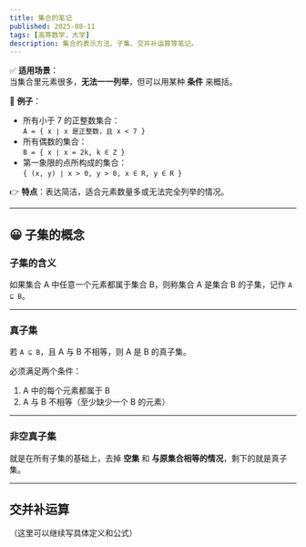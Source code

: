 ```yaml
---
title: 集合的笔记
published: 2025-08-11
tags: [高等数学，大学]
description: 集合的表示方法、子集、交并补运算等笔记。
---
```


✅ **适用场景**：  
当集合里元素很多，**无法一一列举**，但可以用某种 **条件** 来概括。

🔎 **例子**：
- 所有小于 7 的正整数集合：  
`A = { x ∣ x 是正整数，且 x < 7 }`
- 所有偶数的集合：  
`B = { x ∣ x = 2k, k ∈ Z }`
- 第一象限的点所构成的集合：  
`{ (x, y) ∣ x > 0, y > 0, x ∈ R, y ∈ R }`

👉 **特点**：表达简洁，适合元素数量多或无法完全列举的情况。

---

## 😀 子集的概念

### 子集的含义
如果集合 A 中任意一个元素都属于集合 B，则称集合 A 是集合 B 的子集，记作 `A ⊆ B`。

---

### 真子集
若 `A ⊆ B`，且 A 与 B 不相等，则 A 是 B 的真子集。

必须满足两个条件：
1. A 中的每个元素都属于 B  
2. A 与 B 不相等（至少缺少一个 B 的元素）

---

### 非空真子集
就是在所有子集的基础上，去掉 **空集** 和 **与原集合相等的情况**，剩下的就是真子集。

---

## 交并补运算
（这里可以继续写具体定义和公式）
